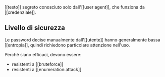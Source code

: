 [[testo]] segreto conosciuto solo dall'[[user agent]], che funziona da [[credenziale]].

## Livello di sicurezza

Le password decise manualmente dall'[[utente]] hanno generalmente bassa [[entropia]], quindi richiedono particolare attenzione nell'uso.

Perchè siano efficaci, devono essere:

- resistenti a [[bruteforce]]
- resistenti a [[enumeration attack]]

